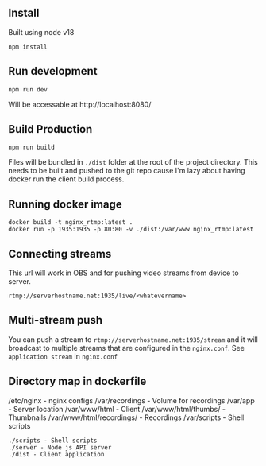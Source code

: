 ## Install

Built using node v18
```
npm install
```

## Run development

```
npm run dev
```
Will be accessable at http://localhost:8080/

## Build Production

```
npm run build
```
Files will be bundled in `./dist` folder at the root of the project directory. This needs to be built and pushed to the git repo cause I'm lazy about having docker run the client build process.

## Running docker image

```
docker build -t nginx_rtmp:latest .
docker run -p 1935:1935 -p 80:80 -v ./dist:/var/www nginx_rtmp:latest
```

## Connecting streams

This url will work in OBS and for pushing video streams from device to server.

```
rtmp://serverhostname.net:1935/live/<whatevername>
```

## Multi-stream push

You can push a stream to `rtmp://serverhostname.net:1935/stream` and it will broadcast to multiple streams that are configured in the `nginx.conf`. See `application stream` in `nginx.conf`

## Directory map in dockerfile

/etc/nginx - nginx configs
/var/recordings - Volume for recordings
/var/app - Server location
/var/www/html - Client
/var/www/html/thumbs/ - Thumbnails
/var/www/html/recordings/ - Recordings
/var/scripts - Shell scripts

    ./scripts - Shell scripts
    ./server - Node js API server
    ./dist - Client application

